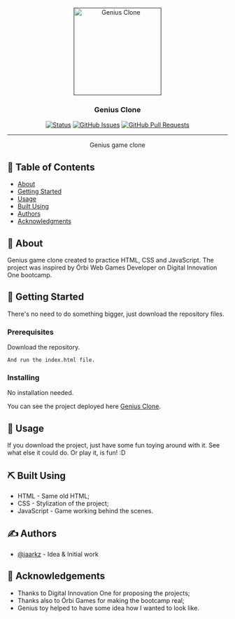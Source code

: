 <p align="center">
  <a href="" rel="noopener">
 <img width=200px height=200px src="https://i.ibb.co/4ZWrxJG/genius.png" alt="Genius Clone"></a>
</p>

<h3 align="center">Genius Clone</h3>

<div align="center">

[![Status](https://img.shields.io/badge/status-active-success.svg)]()
[![GitHub Issues](https://img.shields.io/github/issues/iaarkz/genius-clone.svg)](https://github.com/iaarkz/genius-clones)
[![GitHub Pull Requests](https://img.shields.io/github/issues-pr/iaarkz/genius-clone.svg)](https://github.com/iaarkz/genius-clone/pulls)

</div>

---

<p align="center">Genius game clone
    <br> 
</p>

## 📝 Table of Contents

- [About](#about)
- [Getting Started](#getting_started)
- [Usage](#usage)
- [Built Using](#built_using)
- [Authors](#authors)
- [Acknowledgments](#acknowledgement)

## 🧐 About <a name = "about"></a>

Genius game clone created to practice HTML, CSS and JavaScript. The project was inspired by Órbi Web Games Developer on Digital Innovation One bootcamp.

## 🏁 Getting Started <a name = "getting_started"></a>

There's no need to do something bigger, just download the repository files.

### Prerequisites

Download the repository.

```
And run the index.html file.
```

### Installing

No installation needed.

You can see the project deployed here [Genius Clone](https://iaarkz.github.io/genius-clone/).

## 🎈 Usage <a name="usage"></a>

If you download the project, just have some fun toying around with it. See what else it could do. Or play it, is fun! :D

## ⛏️ Built Using <a name = "built_using"></a>

- HTML - Same old HTML;
- CSS - Stylization of the project;
- JavaScript - Game working behind the scenes.

## ✍️ Authors <a name = "authors"></a>

- [@iaarkz](https://github.com/iaarkz) - Idea & Initial work

## 🎉 Acknowledgements <a name = "acknowledgement"></a>

- Thanks to Digital Innovation One for proposing the projects;
- Thanks also to Órbi Games for making the bootcamp real;
- Genius toy helped to have some idea how I wanted to look like.
